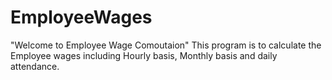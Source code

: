 # EmployeeWages
"Welcome to Employee Wage Comoutaion"
This program is to calculate the Employee wages including Hourly basis, Monthly basis and daily attendance.
